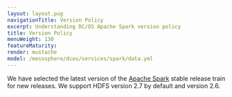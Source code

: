 ```yaml
---
layout: layout.pug
navigationTitle: Version Policy
excerpt: Understanding DC/OS Apache Spark version policy
title: Version Policy
menuWeight: 130
featureMaturity:
render: mustache
model: /mesosphere/dcos/services/spark/data.yml
---
```


We have selected the latest version of the [Apache Spark](http://spark.apache.org) stable release train for new releases. We support HDFS version 2.7 by default and version 2.6.
